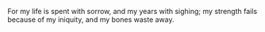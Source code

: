 For my life is spent with sorrow, and my years with sighing; my strength fails because of my iniquity, and my bones waste away.
